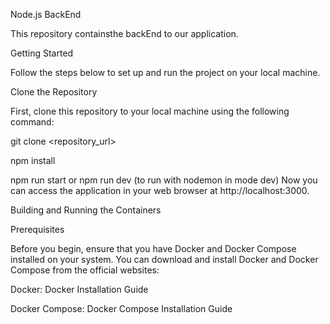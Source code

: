 Node.js BackEnd

This repository containsthe backEnd to our  application.

Getting Started

Follow the steps below to set up and run the project on your local machine.

Clone the Repository

First, clone this repository to your local machine using the following command:

git clone <repository_url>

npm install

npm run start  or npm run dev (to run with nodemon in mode dev)
Now you can access the application in your web browser at http://localhost:3000.

Building and Running the Containers

Prerequisites

Before you begin, ensure that you have Docker and Docker Compose installed on your system. You can download and install Docker and Docker Compose from the official websites:

Docker: Docker Installation Guide

Docker Compose: Docker Compose Installation Guide


